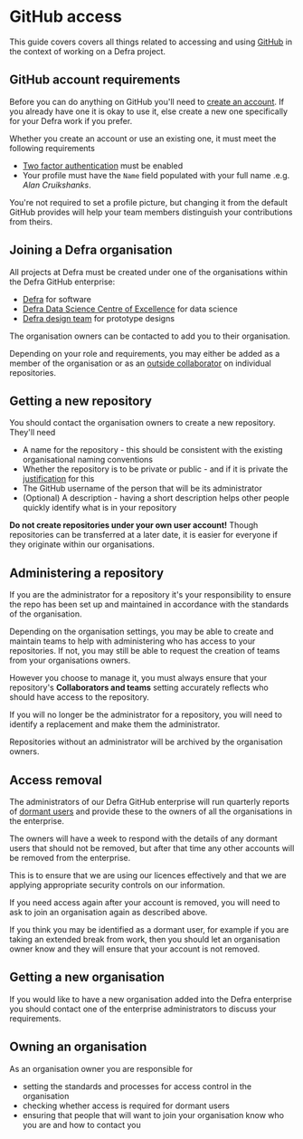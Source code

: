 # GitHub access

This guide covers covers all things related to accessing and using [GitHub](https://github.com) in the context of working on a Defra project.

## GitHub account requirements

Before you can do anything on GitHub you'll need to [create an account](https://github.com/join). If you already have one it is okay to use it, else create a new one specifically for your Defra work if you prefer.

Whether you create an account or use an existing one, it must meet the following requirements

- [Two factor authentication](https://help.github.com/articles/about-two-factor-authentication/) must be enabled
- Your profile must have the `Name` field populated with your full name .e.g. *Alan Cruikshanks*.

You're not required to set a profile picture, but changing it from the default GitHub provides will help your team members distinguish your contributions from theirs.

## Joining a Defra organisation

All projects at Defra must be created under one of the organisations within the Defra GitHub enterprise:

- [Defra](https://github.com/DEFRA) for software
- [Defra Data Science Centre of Excellence](https://github.com/-Defra-Data-Science-Centre-of-Excellence) for data science
- [Defra design team](https://github.com/defra-design) for prototype designs

The organisation owners can be contacted to add you to their organisation.

Depending on your role and requirements, you may either be added as a member of the organisation or as an [outside collaborator](https://help.github.com/articles/adding-outside-collaborators-to-repositories-in-your-organization/) on individual repositories.

## Getting a new repository

You should contact the organisation owners to create a new repository. They'll need

- A name for the repository - this should be consistent with the existing organisational naming conventions
- Whether the repository is to be private or public - and if it is private the [justification](https://www.gov.uk/government/publications/open-source-guidance/when-code-should-be-open-or-closed) for this
- The GitHub username of the person that will be its administrator
- (Optional) A description - having a short description helps other people quickly identify what is in your repository

**Do not create repositories under your own user account!** Though repositories can be transferred at a later date, it is easier for everyone if they originate within our organisations.

## Administering a repository

If you are the administrator for a repository it's your responsibility to ensure the repo has been set up and maintained in accordance with the standards of the organisation.

Depending on the organisation settings, you may be able to create and maintain teams to help with administering who has access to your repositories. If not, you may still be able to request the creation of teams from your organisations owners.

However you choose to manage it, you must always ensure that your repository's **Collaborators and teams** setting accurately reflects who should have access to the repository.

If you will no longer be the administrator for a repository, you will need to identify a replacement and make them the administrator.

Repositories without an administrator will be archived by the organisation owners.

## Access removal

The administrators of our Defra GitHub enterprise will run quarterly reports of [dormant users](https://docs.github.com/en/enterprise-cloud@latest/admin/managing-accounts-and-repositories/managing-users-in-your-enterprise/managing-dormant-users) and provide these to the owners of all the organisations in the enterprise.

The owners will have a week to respond with the details of any dormant users that should not be removed, but after that time any other accounts will be removed from the enterprise.

This is to ensure that we are using our licences effectively and that we are applying appropriate security controls on our information.

If you need access again after your account is removed, you will need to ask to join an organisation again as described above.

If you think you may be identified as a dormant user, for example if you are taking an extended break from work, then you should let an organisation owner know and they will ensure that your account is not removed.

## Getting a new organisation

If you would like to have a new organisation added into the Defra enterprise you should contact one of the enterprise administrators to discuss your requirements.

## Owning an organisation

As an organisation owner you are responsible for

- setting the standards and processes for access control in the organisation
- checking whether access is required for dormant users
- ensuring that people that will want to join your organisation know who you are and how to contact you
